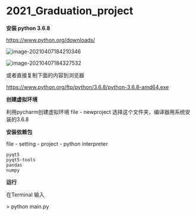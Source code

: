 # 2021_Graduation_project



**安装 python 3.6.8**

https://www.python.org/downloads/

![image-20210407184210346](C:\Users\98074\AppData\Roaming\Typora\typora-user-images\image-20210407184210346.png)

![image-20210407184327532](C:\Users\98074\AppData\Roaming\Typora\typora-user-images\image-20210407184327532.png)

或者直接复制下面的内容到浏览器

https://www.python.org/ftp/python/3.6.8/python-3.6.8-amd64.exe



**创建虚拟环境**

利用pycharm创建虚拟环境  file - newproject  选择这个文件夹，编译器用系统安装的3.6.8

**安装依赖包**

file - setting - project - python interpreter

```
pyqt5
pyqt5-tools
pandas
numpy
```

**运行**

在Terminal 输入  

\> python main.py

